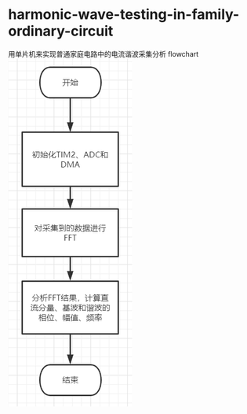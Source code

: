 # harmonic-wave-testing-in-family-ordinary-circuit
用单片机来实现普通家庭电路中的电流谐波采集分析
flowchart
![image](https://github.com/daaaaaaaaaaa/harmonic-wave-testing-in-family-ordinary-circuit/blob/master/flowchart.png)
